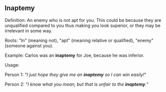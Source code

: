 ## Inaptemy

Definition: An enemy who is not apt for you. This could be because they are unqualified compared
to you thus making you look superior, or they may be irrelevant in some way.

Roots: "In" (meaning not), "apt" (meaning relative or qualified), "enemy" (someone against you).

Example: Carlos was an __inaptemy__ for Joe, because he was inferior.

Usage:

Person 1: "*I just hope they give me an __inaptemy__ so I can win easily!*"

Person 2: "*I know what you mean, but that is unfair to the __inaptemy__.*"
